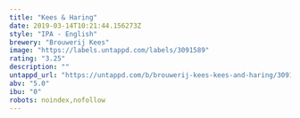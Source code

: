 ```yaml
---
title: "Kees & Haring"
date: 2019-03-14T10:21:44.156273Z
style: "IPA - English"
brewery: "Brouwerij Kees"
image: "https://labels.untappd.com/labels/3091589"
rating: "3.25"
description: ""
untappd_url: "https://untappd.com/b/brouwerij-kees-kees-and-haring/3091589"
abv: "5.0"
ibu: "0"
robots: noindex,nofollow
---
```

